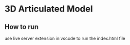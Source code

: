 # 3D Articulated Model

## How to run

use live server extension in vscode to run the index.html file

